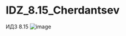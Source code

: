 # IDZ_8.15_Cherdantsev
ИДЗ 8.15
![image](https://github.com/user-attachments/assets/33fc8cdc-ca0e-446a-a5d2-1d7ab47ee078)
